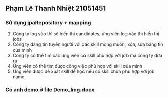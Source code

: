 ## Phạm Lê Thanh Nhiệt 21051451
### Sử dụng jpaRepository + mapping
1. Công ty log vào thì sẽ hiển thị candidates, ứng viên log vào thì hiển thị jobs
2. Công ty đăng tin tuyển người với các skill mong muốn, xóa, sửa bảng tin của mình
3. Công ty có thể tìm các ứng viên có skill phù hợp với job mà công ty đưa ra
4. Ứng viên có thể tìm được công việc phù hợp với skill của mình
5. Ứng viên được đề xuát skill để học nếu có skill chưa phù hợp với job name.
### Có ảnh demo ở file Demo_Img.docx
